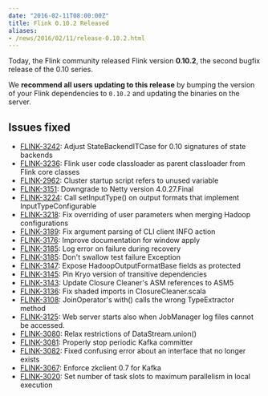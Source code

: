 ```yaml
---
date: "2016-02-11T08:00:00Z"
title: Flink 0.10.2 Released
aliases:
- /news/2016/02/11/release-0.10.2.html
---
```


Today, the Flink community released Flink version **0.10.2**, the second bugfix release of the 0.10 series.

We **recommend all users updating to this release** by bumping the version of your Flink dependencies to `0.10.2` and updating the binaries on the server.

## Issues fixed

* [FLINK-3242](https://issues.apache.org/jira/browse/FLINK-3242): Adjust StateBackendITCase for 0.10 signatures of state backends
* [FLINK-3236](https://issues.apache.org/jira/browse/FLINK-3236): Flink user code classloader as parent classloader from Flink core classes
* [FLINK-2962](https://issues.apache.org/jira/browse/FLINK-2962): Cluster startup script refers to unused variable
* [FLINK-3151](https://issues.apache.org/jira/browse/FLINK-3151): Downgrade to Netty version 4.0.27.Final
* [FLINK-3224](https://issues.apache.org/jira/browse/FLINK-3224): Call setInputType() on output formats that implement InputTypeConfigurable
* [FLINK-3218](https://issues.apache.org/jira/browse/FLINK-3218): Fix overriding of user parameters when merging Hadoop configurations
* [FLINK-3189](https://issues.apache.org/jira/browse/FLINK-3189): Fix argument parsing of CLI client INFO action
* [FLINK-3176](https://issues.apache.org/jira/browse/FLINK-3176): Improve documentation for window apply
* [FLINK-3185](https://issues.apache.org/jira/browse/FLINK-3185): Log error on failure during recovery
* [FLINK-3185](https://issues.apache.org/jira/browse/FLINK-3185): Don't swallow test failure Exception
* [FLINK-3147](https://issues.apache.org/jira/browse/FLINK-3147): Expose HadoopOutputFormatBase fields as protected
* [FLINK-3145](https://issues.apache.org/jira/browse/FLINK-3145): Pin Kryo version of transitive dependencies
* [FLINK-3143](https://issues.apache.org/jira/browse/FLINK-3143): Update Closure Cleaner's ASM references to ASM5
* [FLINK-3136](https://issues.apache.org/jira/browse/FLINK-3136): Fix shaded imports in ClosureCleaner.scala
* [FLINK-3108](https://issues.apache.org/jira/browse/FLINK-3108): JoinOperator's with() calls the wrong TypeExtractor method
* [FLINK-3125](https://issues.apache.org/jira/browse/FLINK-3125): Web server starts also when JobManager log files cannot be accessed.
* [FLINK-3080](https://issues.apache.org/jira/browse/FLINK-3080): Relax restrictions of DataStream.union()
* [FLINK-3081](https://issues.apache.org/jira/browse/FLINK-3081): Properly stop periodic Kafka committer
* [FLINK-3082](https://issues.apache.org/jira/browse/FLINK-3082): Fixed confusing error about an interface that no longer exists
* [FLINK-3067](https://issues.apache.org/jira/browse/FLINK-3067): Enforce zkclient 0.7 for Kafka
* [FLINK-3020](https://issues.apache.org/jira/browse/FLINK-3020): Set number of task slots to maximum parallelism in local execution
